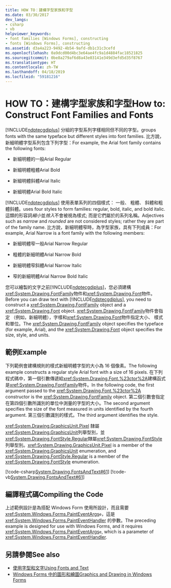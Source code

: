 ```yaml
---
title: HOW TO：建構字型家族和字型
ms.date: 03/30/2017
dev_langs:
- csharp
- vb
helpviewer_keywords:
- font families [Windows Forms], constructing
- fonts [Windows Forms], constructing
ms.assetid: d3a4a223-9492-4b54-9afd-db1c31c3cefd
ms.openlocfilehash: 0a9dcd00d4bc3e64ae4fc9a1d4884fac18521825
ms.sourcegitcommit: 0be8a279af6d8a43e03141e349d3efd5d35f8767
ms.translationtype: HT
ms.contentlocale: zh-TW
ms.lasthandoff: 04/18/2019
ms.locfileid: "59181216"
---
```

# <a name="how-to-construct-font-families-and-fonts"></a><span data-ttu-id="72c3a-102">HOW TO：建構字型家族和字型</span><span class="sxs-lookup"><span data-stu-id="72c3a-102">How to: Construct Font Families and Fonts</span></span>
[!INCLUDE[ndptecgdiplus](../../../../includes/ndptecgdiplus-md.md)] <span data-ttu-id="72c3a-103">分組的字型系列字樣相同但不同的字型。</span><span class="sxs-lookup"><span data-stu-id="72c3a-103">groups fonts with the same typeface but different styles into font families.</span></span> <span data-ttu-id="72c3a-104">比方說，新細明體字型系列包含下列字型：</span><span class="sxs-lookup"><span data-stu-id="72c3a-104">For example, the Arial font family contains the following fonts:</span></span>  
  
-   <span data-ttu-id="72c3a-105">新細明體的一般</span><span class="sxs-lookup"><span data-stu-id="72c3a-105">Arial Regular</span></span>  
  
-   <span data-ttu-id="72c3a-106">新細明體粗體</span><span class="sxs-lookup"><span data-stu-id="72c3a-106">Arial Bold</span></span>  
  
-   <span data-ttu-id="72c3a-107">新細明體斜體</span><span class="sxs-lookup"><span data-stu-id="72c3a-107">Arial Italic</span></span>  
  
-   <span data-ttu-id="72c3a-108">新細明體</span><span class="sxs-lookup"><span data-stu-id="72c3a-108">Arial Bold Italic</span></span>  
  
 [!INCLUDE[ndptecgdiplus](../../../../includes/ndptecgdiplus-md.md)] <span data-ttu-id="72c3a-109">使用表單系列的四個樣式： 一般、 粗體、 斜體和粗體斜體。</span><span class="sxs-lookup"><span data-stu-id="72c3a-109">uses four styles to form families: regular, bold, italic, and bold italic.</span></span> <span data-ttu-id="72c3a-110">這類的形容詞*縮小*並*捨入*不會被視為樣式; 而是它們屬於的系列名稱。</span><span class="sxs-lookup"><span data-stu-id="72c3a-110">Adjectives such as *narrow* and *rounded* are not considered styles; rather they are part of the family name.</span></span> <span data-ttu-id="72c3a-111">比方說，新細明體窄時，為字型家族，具有下列成員：</span><span class="sxs-lookup"><span data-stu-id="72c3a-111">For example, Arial Narrow is a font family with the following members:</span></span>  
  
-   <span data-ttu-id="72c3a-112">新細明體窄一般</span><span class="sxs-lookup"><span data-stu-id="72c3a-112">Arial Narrow Regular</span></span>  
  
-   <span data-ttu-id="72c3a-113">粗體的新細明體</span><span class="sxs-lookup"><span data-stu-id="72c3a-113">Arial Narrow Bold</span></span>  
  
-   <span data-ttu-id="72c3a-114">新細明體窄斜體</span><span class="sxs-lookup"><span data-stu-id="72c3a-114">Arial Narrow Italic</span></span>  
  
-   <span data-ttu-id="72c3a-115">窄的新細明體</span><span class="sxs-lookup"><span data-stu-id="72c3a-115">Arial Narrow Bold Italic</span></span>  
  
 <span data-ttu-id="72c3a-116">您可以繪製的文字之前[!INCLUDE[ndptecgdiplus](../../../../includes/ndptecgdiplus-md.md)]，您必須建構<xref:System.Drawing.FontFamily>物件和<xref:System.Drawing.Font>物件。</span><span class="sxs-lookup"><span data-stu-id="72c3a-116">Before you can draw text with [!INCLUDE[ndptecgdiplus](../../../../includes/ndptecgdiplus-md.md)], you need to construct a <xref:System.Drawing.FontFamily> object and a <xref:System.Drawing.Font> object.</span></span> <span data-ttu-id="72c3a-117"><xref:System.Drawing.FontFamily>物件會指定 （例如，新細明體），字樣和<xref:System.Drawing.Font>物件指定大小、 樣式和單位。</span><span class="sxs-lookup"><span data-stu-id="72c3a-117">The <xref:System.Drawing.FontFamily> object specifies the typeface (for example, Arial), and the <xref:System.Drawing.Font> object specifies the size, style, and units.</span></span>  
  
## <a name="example"></a><span data-ttu-id="72c3a-118">範例</span><span class="sxs-lookup"><span data-stu-id="72c3a-118">Example</span></span>  
 <span data-ttu-id="72c3a-119">下列範例會建構規則的樣式新細明體字型的大小為 16 個像素。</span><span class="sxs-lookup"><span data-stu-id="72c3a-119">The following example constructs a regular style Arial font with a size of 16 pixels.</span></span> <span data-ttu-id="72c3a-120">在下列程式碼中，第一個引數傳遞給<xref:System.Drawing.Font.%23ctor%2A>建構函式是<xref:System.Drawing.FontFamily>物件。</span><span class="sxs-lookup"><span data-stu-id="72c3a-120">In the following code, the first argument passed to the <xref:System.Drawing.Font.%23ctor%2A> constructor is the <xref:System.Drawing.FontFamily> object.</span></span> <span data-ttu-id="72c3a-121">第二個引數會指定在第四個引數所識別的單位中測量的字型的大小。</span><span class="sxs-lookup"><span data-stu-id="72c3a-121">The second argument specifies the size of the font measured in units identified by the fourth argument.</span></span> <span data-ttu-id="72c3a-122">第三個引數識別的樣式。</span><span class="sxs-lookup"><span data-stu-id="72c3a-122">The third argument identifies the style.</span></span>  
  
 <span data-ttu-id="72c3a-123"><xref:System.Drawing.GraphicsUnit.Pixel> 隸屬<xref:System.Drawing.GraphicsUnit>列舉型別，並<xref:System.Drawing.FontStyle.Regular>隸屬<xref:System.Drawing.FontStyle>列舉型別。</span><span class="sxs-lookup"><span data-stu-id="72c3a-123"><xref:System.Drawing.GraphicsUnit.Pixel> is a member of the <xref:System.Drawing.GraphicsUnit> enumeration, and <xref:System.Drawing.FontStyle.Regular> is a member of the <xref:System.Drawing.FontStyle> enumeration.</span></span>  
  
 [!code-csharp[System.Drawing.FontsAndText#61](~/samples/snippets/csharp/VS_Snippets_Winforms/System.Drawing.FontsAndText/CS/Class1.cs#61)]
 [!code-vb[System.Drawing.FontsAndText#61](~/samples/snippets/visualbasic/VS_Snippets_Winforms/System.Drawing.FontsAndText/VB/Class1.vb#61)]  
  
## <a name="compiling-the-code"></a><span data-ttu-id="72c3a-124">編譯程式碼</span><span class="sxs-lookup"><span data-stu-id="72c3a-124">Compiling the Code</span></span>  
 <span data-ttu-id="72c3a-125">上述範例設計是為搭配 Windows Form 使用所設計，而且需要 <xref:System.Windows.Forms.PaintEventArgs>`e`，這是 <xref:System.Windows.Forms.PaintEventHandler> 的參數。</span><span class="sxs-lookup"><span data-stu-id="72c3a-125">The preceding example is designed for use with Windows Forms, and it requires <xref:System.Windows.Forms.PaintEventArgs>`e`, which is a parameter of <xref:System.Windows.Forms.PaintEventHandler>.</span></span>  
  
## <a name="see-also"></a><span data-ttu-id="72c3a-126">另請參閱</span><span class="sxs-lookup"><span data-stu-id="72c3a-126">See also</span></span>

- [<span data-ttu-id="72c3a-127">使用字型和文字</span><span class="sxs-lookup"><span data-stu-id="72c3a-127">Using Fonts and Text</span></span>](using-fonts-and-text.md)
- [<span data-ttu-id="72c3a-128">Windows Forms 中的圖形和繪圖</span><span class="sxs-lookup"><span data-stu-id="72c3a-128">Graphics and Drawing in Windows Forms</span></span>](graphics-and-drawing-in-windows-forms.md)
